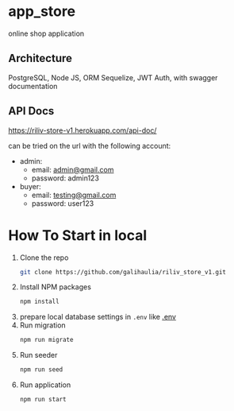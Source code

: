 # app_store

online shop application

## Architecture

PostgreSQL, Node JS, ORM Sequelize, JWT Auth, with swagger documentation

## API Docs

https://riliv-store-v1.herokuapp.com/api-doc/

can be tried on the url with the following account:

- admin:
  - email: admin@gmail.com
  - password: admin123
- buyer:
  - email: testing@gmail.com
  - password: user123

# How To Start in local

1. Clone the repo
   ```sh
   git clone https://github.com/galihaulia/riliv_store_v1.git
   ```
2. Install NPM packages
   ```sh
   npm install
   ```
3. prepare local database settings in `.env` like [.env](https://github.com/galihaulia/riliv_store_v1/blob/master/.env.example)
4. Run migration
   ```sh
   npm run migrate
   ```
5. Run seeder
   ```sh
   npm run seed
   ```
6. Run application
   ```sh
   npm run start
   ```

